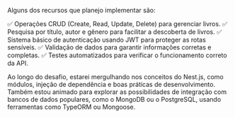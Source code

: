 Alguns dos recursos que planejo implementar são:

✅ Operações CRUD (Create, Read, Update, Delete) para gerenciar livros.
✅ Pesquisa por título, autor e gênero para facilitar a descoberta de livros.
✅ Sistema básico de autenticação usando JWT para proteger as rotas sensíveis.
✅ Validação de dados para garantir informações corretas e completas.
✅ Testes automatizados para verificar o funcionamento correto da API.

Ao longo do desafio, estarei mergulhando nos conceitos do Nest.js, como módulos, injeção de dependência e boas práticas de desenvolvimento. Também estou animado para explorar as possibilidades de integração com bancos de dados populares, como o MongoDB ou o PostgreSQL, usando ferramentas como TypeORM ou Mongoose.